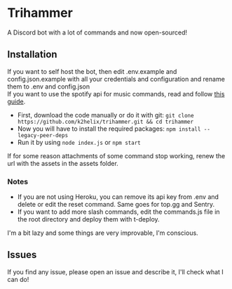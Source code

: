 # Trihammer

A Discord bot with a lot of commands and now open-sourced!

## Installation

If you want to self host the bot, then edit .env.example and config.json.example with all your credentials and configuration and rename them to .env and config.json \
If you want to use the spotify api for music commands, read and follow [this guide](https://github.com/play-dl/play-dl/tree/9d24008a2be6e1d72af9af06fcb072ac5cd99a42/instructions#spotify).
- First, download the code manually or do it with git: `git clone https://github.com/k2helix/trihammer.git && cd trihammer`
- Now you will have to install the required packages: `npm install --legacy-peer-deps`
- Run it by using `node index.js` or `npm start`

If for some reason attachments of some command stop working, renew the url with the assets in the assets folder.
### Notes
- If you are not using Heroku, you can remove its api key from .env and delete or edit the reset command. Same goes for top.gg and Sentry.
- If you want to add more slash commands, edit the commands.js file in the root directory and deploy them with t-deploy.

I'm a bit lazy and some things are very improvable, I'm conscious.

## Issues
If you find any issue, please open an issue and describe it, I'll check what I can do!